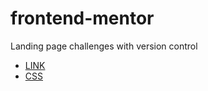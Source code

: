 # frontend-mentor
Landing page challenges with version control

* [LINK](https://janez33.github.io/frontend-mentor/hubble-one/)
* [CSS](https://janez33.github.io/frontend-mentor/hubble-one/style.css)
